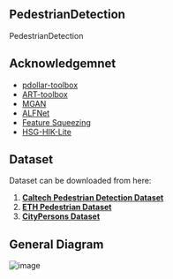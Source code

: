 ## PedestrianDetection
PedestrianDetection

## Acknowledgemnet
- [pdollar-toolbox](https://github.com/pdollar/toolbox)
- [ART-toolbox](https://github.com/Trusted-AI/adversarial-robustness-toolbox)
- [MGAN](https://github.com/Leotju/MGAN)
- [ALFNet](https://github.com/VideoObjectSearch/ALFNet)
- [Feature Squeezing](https://github.com/mzweilin/EvadeML-Zoo)
- [HSG-HIK-Lite](https://github.com/4mbilal/Object_Detector_Musawwir)



## Dataset
Dataset can be downloaded from here:

1. **[Caltech Pedestrian Detection Dataset](https://data.caltech.edu/records/nyy15-4j048)**
2. **[ETH Pedestrian Dataset](https://icu.ee.ethz.ch/research/datsets.html)**
3. **[CityPersons Dataset](https://github.com/cvgroup-njust/CityPersons)**

## General Diagram

![image](https://github.com/user-attachments/assets/499735b4-b631-463c-bd32-d2c6e45598b7)
